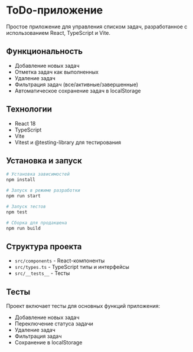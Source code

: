 # ToDo-приложение

Простое приложение для управления списком задач, разработанное с использованием React, TypeScript и Vite.

## Функциональность

- Добавление новых задач
- Отметка задач как выполненных
- Удаление задач
- Фильтрация задач (все/активные/завершенные)
- Автоматическое сохранение задач в localStorage

## Технологии

- React 18
- TypeScript
- Vite
- Vitest и @testing-library для тестирования

## Установка и запуск

```bash
# Установка зависимостей
npm install

# Запуск в режиме разработки
npm run start

# Запуск тестов
npm test

# Сборка для продакшена
npm run build
```

## Структура проекта

- `src/components` - React-компоненты
- `src/types.ts` - TypeScript типы и интерфейсы
- `src/__tests__` - Тесты

## Тесты

Проект включает тесты для основных функций приложения:

- Добавление новых задач
- Переключение статуса задачи
- Удаление задач
- Фильтрация задач
- Сохранение в localStorage
